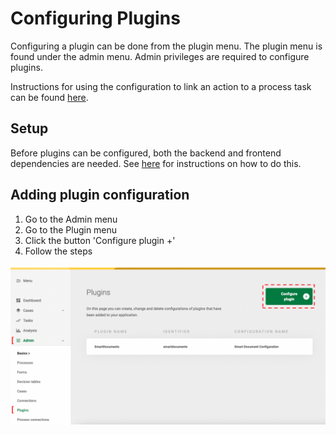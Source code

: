 # Configuring Plugins

Configuring a plugin can be done from the plugin menu. The plugin menu is found under the admin menu. Admin privileges
are required to configure plugins.

Instructions for using the configuration to link an action to a process task can be found 
[here](create-process-link.md).

## Setup
Before plugins can be configured, both the backend and frontend dependencies are needed. 
See [here](../../valtimo-implementation/plugin/create-plugin.md) for instructions on how to do this.

## Adding plugin configuration

1. Go to the Admin menu
2. Go to the Plugin menu
3. Click the button 'Configure plugin +'
4. Follow the steps

![Configuring a plugin](img/configure-plugin.png)
